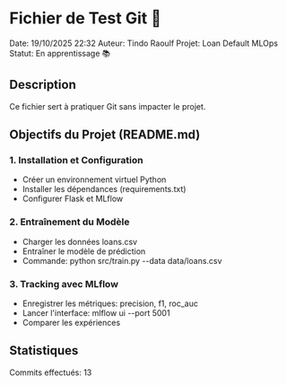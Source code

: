 ﻿# Fichier de Test Git 🚀

Date: 19/10/2025 22:32
Auteur: Tindo Raoulf
Projet: Loan Default MLOps
Statut: En apprentissage 📚

## Description
Ce fichier sert à pratiquer Git sans impacter le projet.

## Objectifs du Projet (README.md)

### 1. Installation et Configuration
- Créer un environnement virtuel Python
- Installer les dépendances (requirements.txt)
- Configurer Flask et MLflow

### 2. Entraînement du Modèle
- Charger les données loans.csv
- Entraîner le modèle de prédiction
- Commande: python src/train.py --data data/loans.csv

### 3. Tracking avec MLflow
- Enregistrer les métriques: precision, f1, roc_auc
- Lancer l'interface: mlflow ui --port 5001
- Comparer les expériences

## Statistiques
Commits effectués: 13

